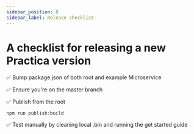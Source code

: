 ```yaml
---
sidebar_position: 8
sidebar_label: Release checklist
---
```


# A checklist for releasing a new Practica version

✅ Bump package.json of both root and example Microservice

✅ Ensure you're on the master branch

✅ Publish from the root

```npm run publish:build```

✅ Test manually by cleaning local .bin and running the get started guide



